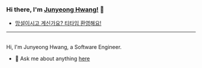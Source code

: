 ### Hi there, I'm [Junyeong Hwang!](https://github.com/devJunyeong) 👋

- [망설이시고 계신가요? 티타임 환영해요!](https://www.linkedin.com/in/junyeong-hwang-760b03235/)

---

<br />
Hi, I'm Junyeong Hwang, a Software Engineer.

- 💬 Ask me about anything [here](https://github.com/devJunyeong/devJunyeong/issues)

